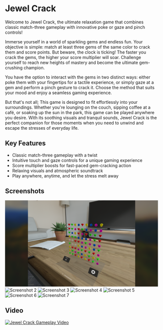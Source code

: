 # Jewel Crack

Welcome to Jewel Crack, the ultimate relaxation game that combines classic match-three gameplay with innovative poke or gaze and pinch controls!

Immerse yourself in a world of sparkling gems and endless fun. Your objective is simple: match at least three gems of the same color to crack them and score points. But beware, the clock is ticking! The faster you crack the gems, the higher your score multiplier will soar. Challenge yourself to reach new heights of mastery and become the ultimate gem-crushing champion.

You have the option to interact with the gems in two distinct ways: either poke them with your fingertips for a tactile experience, or simply gaze at a gem and perform a pinch gesture to crack it. Choose the method that suits your mood and enjoy a seamless gaming experience.

But that's not all; This game is designed to fit effortlessly into your surroundings. Whether you're lounging on the couch, sipping coffee at a café, or soaking up the sun in the park, this game can be played anywhere you desire. With its soothing visuals and tranquil sounds, Jewel Crack is the perfect companion for those moments when you need to unwind and escape the stresses of everyday life.

## Key Features

- Classic match-three gameplay with a twist
- Intuitive touch and gaze controls for a unique gaming experience
- Score multiplier boosts for fast-paced gem-cracking action
- Relaxing visuals and atmospheric soundtrack
- Play anywhere, anytime, and let the stress melt away

## Screenshots

![Screenshot 1](Screenshot1.png)
![Screenshot 2](Screenshot2.png)
![Screenshot 3](Screenshot3.png)
![Screenshot 4](Screenshot4.png)
![Screenshot 5](Screenshot5.png)
![Screenshot 6](Screenshot6.png)
![Screenshot 7](Screenshot7.png)

## Video

[![Jewel Crack Gameplay Video](https://img.youtube.com/vi/Nk-diZHw3Aw/0.jpg)](https://www.youtube.com/watch?v=Nk-diZHw3Aw)
